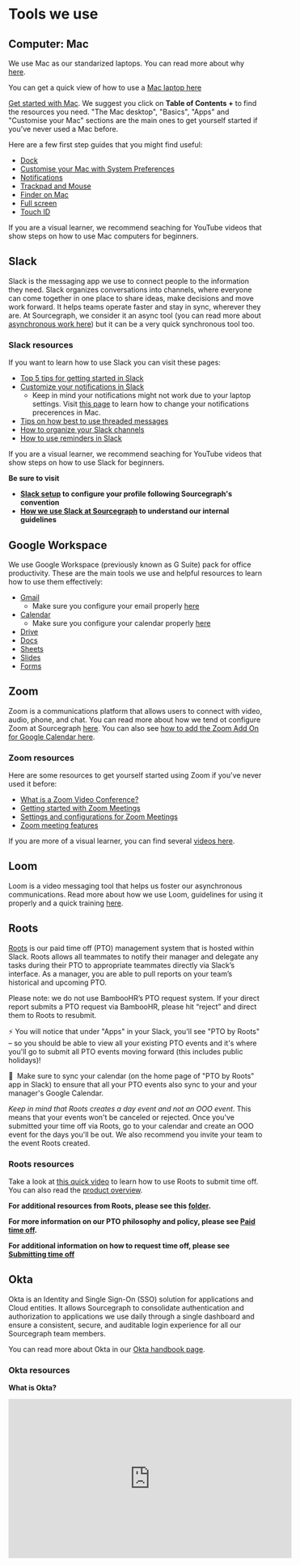 # Tools we use

## Computer: Mac

We use Mac as our standarized laptops. You can read more about why [here](../../../../../departments/tech-ops/tools/computer-setup.md).

You can get a quick view of how to use a [Mac laptop here](https://help.apple.com/macOS/high-sierra/mac-basics/#/intro)

[Get started with Mac](https://support.apple.com/en-gb/guide/mac-help/mchl3a2c2cb0/12.0/mac/12.0). We suggest you click on **Table of Contents +** to find the resources you need. "The Mac desktop", "Basics", "Apps" and "Customise your Mac" sections are the main ones to get yourself started if you've never used a Mac before.

Here are a few first step guides that you might find useful:

- [Dock](https://support.apple.com/en-gb/guide/mac-help/mh35859/mac)
- [Customise your Mac with System Preferences](https://support.apple.com/en-gb/guide/mac-help/mh15217/12.0/mac/12.0)
- [Notifications](https://support.apple.com/en-gb/guide/mac-help/mh40583/12.0/mac/12.0)
- [Trackpad and Mouse](https://support.apple.com/en-gb/guide/mac-help/mh35869/mac)
- [Finder on Mac](https://support.apple.com/en-gb/guide/mac-help/mchlp2605/mac)
- [Full screen](https://support.apple.com/en-gb/guide/mac-help/mchl9c21d2be/mac)
- [Touch ID](https://support.apple.com/en-gb/guide/mac-help/mchl16fbf90a/12.0/mac/12.0)

If you are a visual learner, we recommend seaching for YouTube videos that show steps on how to use Mac computers for beginners.

## Slack

Slack is the messaging app we use to connect people to the information they need. Slack organizes conversations into channels, where everyone can come together in one place to share ideas, make decisions and move work forward. It helps teams operate faster and stay in sync, wherever they are. At Sourcegraph, we consider it an async tool (you can read more about [asynchronous work here](../../../../communication/asynchronous-communication.md)) but it can be a very quick synchronous tool too.

### Slack resources

If you want to learn how to use Slack you can visit these pages:

- [Top 5 tips for getting started in Slack](https://slack.com/resources/using-slack/top-5-tips-for-getting-started-in-slack)
- [Customize your notifications in Slack](https://slack.com/resources/using-slack/customize-your-notifications-in-slack)
  - Keep in mind your notifications might not work due to your laptop settings. Visit [this page](https://support.apple.com/en-gb/guide/mac-help/mh40583/12.0/mac/12.0) to learn how to change your notifications precerences in Mac.
- [Tips on how best to use threaded messages](https://slack.com/resources/using-slack/tips-on-how-best-to-use-threaded-messages)
- [How to organize your Slack channels](https://slack.com/resources/using-slack/how-to-organize-your-slack-channels)
- [How to use reminders in Slack](https://slack.com/resources/using-slack/how-to-use-reminders-in-slack)

If you are a visual learner, we recommend seaching for YouTube videos that show steps on how to use Slack for beginners.

**Be sure to visit**

- **[Slack setup](../../../../../departments/people-talent/resources-for-new-hires/new-teammate-setup.md#slack) to configure your profile following Sourcegraph's convention**
- **[How we use Slack at Sourcegraph](../../../../communication/team_chat.md) to understand our internal guidelines**

## Google Workspace

We use Google Workspace (previously known as G Suite) pack for office productivity. These are the main tools we use and helpful resources to learn how to use them effectively:

- [Gmail](https://support.google.com/a/users/answer/9259748#zippy=%2Clearn-email-basics)
  - Make sure you configure your email properly [here](../../../../../departments/people-talent/resources-for-new-hires/new-teammate-setup.md#gmail)
- [Calendar](https://support.google.com/a/users/answer/9247501#zippy=)
  - Make sure you configure your calendar properly [here](../../../../../departments/people-talent/resources-for-new-hires/new-teammate-setup.md#google-calendar)
- [Drive](https://support.google.com/a/users/answer/9282958)
- [Docs](https://support.google.com/a/users/answer/9282664)
- [Sheets](https://support.google.com/a/users/answer/9282959)
- [Slides](https://support.google.com/a/users/answer/9282488)
- [Forms](https://support.google.com/a/users/answer/9991170?visit_id=637907124835426610-3948163530&rd=1)

## Zoom

Zoom is a communications platform that allows users to connect with video, audio, phone, and chat. You can read more about how we tend ot configure Zoom at Sourcegraph [here](../../../../communication/zoom.md). You can also see [how to add the Zoom Add On for Google Calendar here](../../../../../departments/people-talent/resources-for-new-hires/new-teammate-setup.md#google-calendar).

### Zoom resources

Here are some resources to get yourself started using Zoom if you've never used it before:
- [What is a Zoom Video Conference?](https://support.zoom.us/hc/en-us/articles/4420426401037-What-is-Zoom-Video-Conferencing-)
- [Getting started with Zoom Meetings](https://support.zoom.us/hc/en-us/sections/4414472693133-Getting-Started-with-Zoom-Meetings)
- [Settings and configurations for Zoom Meetings](https://support.zoom.us/hc/en-us/sections/201740116-Settings-and-Configuration-for-Zoom-Meetings)
- [Zoom meeting features](https://support.zoom.us/hc/en-us/sections/4415034398477-Zoom-Meeting-Features)

If you are more of a visual learner, you can find several [videos here](https://learn-zoom.us/show-me).

## Loom

Loom is a video messaging tool that helps us foster our asynchronous communications. Read more about how we use Loom, guidelines for using it properly and a quick training [here](loom.md).

## Roots

[Roots](https://www.tryroots.io/pto) is our paid time off (PTO) management system that is hosted within Slack. Roots allows all teammates to notify their manager and delegate any tasks during their PTO to appropriate teammates directly via Slack’s interface. As a manager, you are able to pull reports on your team’s historical and upcoming PTO.

Please note: we do not use BambooHR’s PTO request system. If your direct report submits a PTO request via BambooHR, please hit “reject” and direct them to Roots to resubmit.

⚡️ You will notice that under "Apps" in your Slack, you'll see "PTO by Roots" – so you should be able to view all your existing PTO events and it's where you'll go to submit all PTO events moving forward (this includes public holidays)!

📆  Make sure to sync your calendar (on the home page of "PTO by Roots" app in Slack) to ensure that all your PTO events also sync to your and your manager's Google Calendar.

_Keep in mind that Roots creates a day event and not an OOO event_. This means that your events won't be canceled or rejected. Once you've submitted your time off via Roots, go to your calendar and create an OOO event for the days you'll be out.
We also recommend you invite your team to the event Roots created.

### Roots resources

Take a look at [this quick video](https://drive.google.com/file/d/13V6TcQ3_WtB4mVIS0WnVaKCjtmN9LBxZ/view) to learn how to use Roots to submit time off.
You can also read the [product overview](https://docs.google.com/document/d/1y-LYs04ObM1rJXi4bizYJgT1Mv6AlHVJCZ18BQwOkNc/edit).

**For additional resources from Roots, please see this [folder](https://drive.google.com/drive/folders/13GJGkLOtha_EtCAxBu7EGO13NCovaIcJ).**

**For more information on our PTO philosophy and policy, please see [Paid time off](../../../../../benefits-pay-perks/benefits-perks/time-off/index.md).**

**For additional information on how to request time off, please see [Submitting time off](../../../../../benefits-pay-perks/benefits-perks/time-off/submitting-time-off.md)**

## Okta

Okta is an Identity and Single Sign-On (SSO) solution for applications and Cloud entities. It allows Sourcegraph to consolidate authentication and authorization to applications we use daily through a single dashboard and ensure a consistent, secure, and auditable login experience for all our Sourcegraph team members.

You can read more about Okta in our [Okta handbook page](../../../../../departments/tech-ops/tools/Okta/main.md).

### Okta resources

**What is Okta?**

<iframe width="560" height="315" src="https://www.youtube.com/embed/c0r1Rlv3E2Q" title="YouTube video player" frameborder="0" allow="accelerometer; autoplay; clipboard-write; encrypted-media; gyroscope; picture-in-picture" allowfullscreen></iframe>

